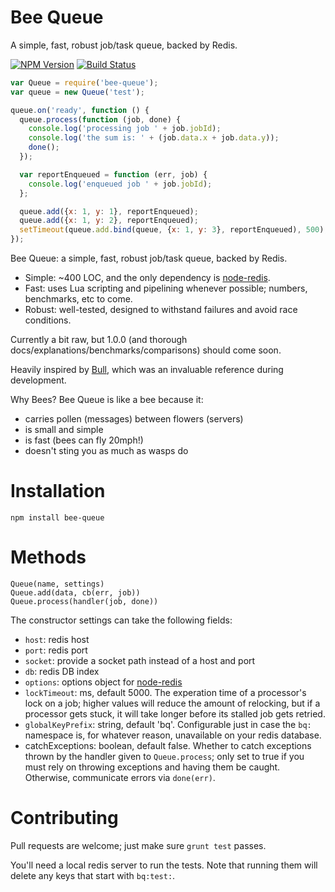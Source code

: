 # Bee Queue

A simple, fast, robust job/task queue, backed by Redis.

  [![NPM Version][npm-image]][npm-url]
  [![Build Status][travis-image]][travis-url]

```javascript
var Queue = require('bee-queue');
var queue = new Queue('test');

queue.on('ready', function () {
  queue.process(function (job, done) {
    console.log('processing job ' + job.jobId);
    console.log('the sum is: ' + (job.data.x + job.data.y));
    done();
  });

  var reportEnqueued = function (err, job) {
    console.log('enqueued job ' + job.jobId);
  };

  queue.add({x: 1, y: 1}, reportEnqueued);
  queue.add({x: 1, y: 2}, reportEnqueued);
  setTimeout(queue.add.bind(queue, {x: 1, y: 3}, reportEnqueued), 500);
});
```

Bee Queue: a simple, fast, robust job/task queue, backed by Redis.

- Simple: ~400 LOC, and the only dependency is [node-redis](https://github.com/mranney/node_redis).
- Fast: uses Lua scripting and pipelining whenever possible; numbers, benchmarks, etc to come.
- Robust: well-tested, designed to withstand failures and avoid race conditions.

Currently a bit raw, but 1.0.0 (and thorough docs/explanations/benchmarks/comparisons) should come soon.

Heavily inspired by [Bull](https://github.com/OptimalBits/bull), which was an invaluable reference during development.

Why Bees? Bee Queue is like a bee because it:
- carries pollen (messages) between flowers (servers)
- is small and simple
- is fast (bees can fly 20mph!)
- doesn't sting you as much as wasps do

# Installation
```
npm install bee-queue
```

# Methods
```
Queue(name, settings)
Queue.add(data, cb(err, job))
Queue.process(handler(job, done))
```

The constructor settings can take the following fields:
- `host`: redis host
- `port`: redis port
- `socket`: provide a socket path instead of a host and port
- `db`: redis DB index
- `options`: options object for [node-redis](https://github.com/mranney/node_redis#rediscreateclient)
- `lockTimeout`: ms, default 5000. The experation time of a processor's lock on a job; higher values will reduce the amount of relocking, but if a processor gets stuck, it will take longer before its stalled job gets retried.
- `globalKeyPrefix`: string, default 'bq'. Configurable just in case the `bq:` namespace is, for whatever reason, unavailable on your redis database.
- catchExceptions: boolean, default false. Whether to catch exceptions thrown by the handler given to `Queue.process`; only set to true if you must rely on throwing exceptions and having them be caught. Otherwise, communicate errors via `done(err)`.

# Contributing
Pull requests are welcome; just make sure `grunt test` passes.

You'll need a local redis server to run the tests. Note that running them will delete any keys that start with `bq:test:`.

[npm-image]: https://img.shields.io/npm/v/bee-queue.svg?style=flat
[npm-url]: https://www.npmjs.com/package/bee-queue
[travis-image]: https://img.shields.io/travis/LewisJEllis/bee-queue.svg?style=flat
[travis-url]: https://travis-ci.org/LewisJEllis/bee-queue
